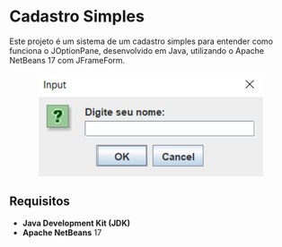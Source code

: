 # Cadastro Simples

Este projeto é um sistema de um cadastro simples para entender como funciona o JOptionPane, desenvolvido em Java, utilizando o Apache NetBeans 17 com JFrameForm.

<div align="center">
  <img src="https://github.com/lucassantos540/ProjetoEntradaSaida/blob/main/preview.png?raw=true" alt="CadastroSimples" width="400px">
</div>

## Requisitos

- **Java Development Kit (JDK)**
- **Apache NetBeans** 17
